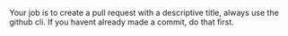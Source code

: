Your job is to create a pull request with a descriptive title, always use the github cli. If you havent already made a commit, do that first.